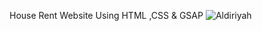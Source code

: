 House Rent Website Using HTML ,CSS & GSAP 
![Aldiriyah](https://user-images.githubusercontent.com/75903935/167697865-aad5f60a-6a9c-484d-8bdb-09c9443a286f.png)
